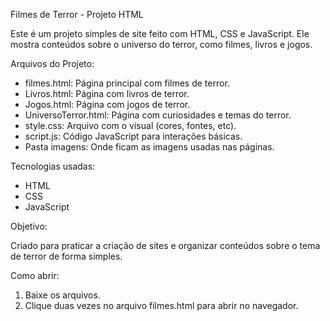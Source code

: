 
Filmes de Terror - Projeto HTML

Este é um projeto simples de site feito com HTML, CSS e JavaScript. Ele mostra conteúdos sobre o universo do terror, como filmes, livros e jogos.

Arquivos do Projeto:

- filmes.html: Página principal com filmes de terror.
- Livros.html: Página com livros de terror.
- Jogos.html: Página com jogos de terror.
- UniversoTerror.html: Página com curiosidades e temas do terror.
- style.css: Arquivo com o visual (cores, fontes, etc).
- script.js: Código JavaScript para interações básicas.
- Pasta imagens: Onde ficam as imagens usadas nas páginas.

Tecnologias usadas:

- HTML
- CSS
- JavaScript

Objetivo:

Criado para praticar a criação de sites e organizar conteúdos sobre o tema de terror de forma simples.

Como abrir:

1. Baixe os arquivos.
2. Clique duas vezes no arquivo filmes.html para abrir no navegador.
